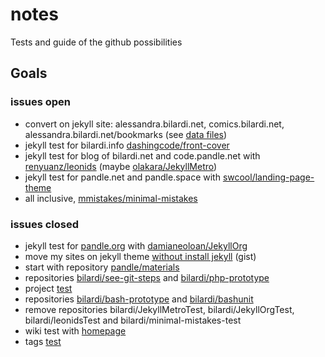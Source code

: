 # notes
Tests and guide of the github possibilities

## Goals
### issues open
- convert on jekyll site: alessandra.bilardi.net, comics.bilardi.net, alessandra.bilardi.net/bookmarks (see [data files](https://jekyllrb.com/docs/datafiles/))
- jekyll test for bilardi.info [dashingcode/front-cover](https://github.com/dashingcode/front-cover)
- jekyll test for blog of bilardi.net and code.pandle.net with [renyuanz/leonids](https://github.com/renyuanz/leonids) (maybe [olakara/JekyllMetro](https://github.com/olakara/JekyllMetro))
- jekyll test for pandle.net and pandle.space with [swcool/landing-page-theme](https://github.com/swcool/landing-page-theme)
- all inclusive, [mmistakes/minimal-mistakes](https://github.com/mmistakes/minimal-mistakes)

### issues closed
- jekyll test for [pandle.org](https://pandle.github.io/org/) with [damianeoloan/JekyllOrg](https://github.com/damianeoloan/JekyllOrg)
- move my sites on jekyll theme [without install jekyll](https://gist.github.com/bilardi/6b6cdcfabed5e5976ba697544be714d6) (gist)
- start with repository [pandle/materials](https://github.com/pandle/materials)
- repositories [bilardi/see-git-steps](https://github.com/bilardi/see-git-steps) and [bilardi/php-prototype](https://github.com/bilardi/php-prototype)
- project [test](https://github.com/bilardi/notes/projects/1)
- repositories [bilardi/bash-prototype](https://github.com/bilardi/bash-prototype) and [bilardi/bashunit](https://github.com/bilardi/bashunit)
- remove repositories bilardi/JekyllMetroTest, bilardi/JekyllOrgTest, bilardi/leonidsTest and bilardi/minimal-mistakes-test
- wiki test with [homepage](https://github.com/bilardi/notes/wiki)
- tags [test](https://github.com/bilardi/notes/tree/v1.0.1)
